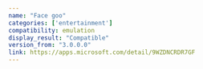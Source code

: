 ```yaml
---
name: "Face goo"
categories: ['entertainment']
compatibility: emulation
display_result: "Compatible"
version_from: "3.0.0.0"
link: https://apps.microsoft.com/detail/9WZDNCRDR7GF
---
```

